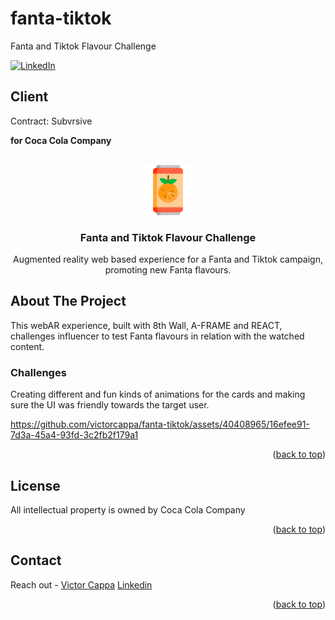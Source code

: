 # fanta-tiktok
Fanta and Tiktok Flavour Challenge

<div id="top"></div>

[![LinkedIn][linkedin-shield]][linkedin-url]

<h2>Client</h2>
<p>Contract: Subvrsive</p>
<p><b>for Coca Cola Company</b></p>


<!-- PROJECT LOGO -->
 

<br />
<div align="center">
  <a href="https://github.com/victorcappa/sprite-wakanda-capaign">
    <img src="logo.png" alt="Logo" width="80" height="80">
  </a>

<h3 align="center">Fanta and Tiktok Flavour Challenge</h3>

  <p align="center">
Augmented reality web based experience for a Fanta and Tiktok campaign, promoting new Fanta flavours.
  </p>
 
</div>



<!-- ABOUT THE PROJECT -->
## About The Project

 
<p align="left">
 <p> This webAR experience, built with 8th Wall, A-FRAME and REACT, challenges influencer to test Fanta flavours in relation with the watched content.</p>
 
  <h3>Challenges</h3
   <p>
Creating different and fun kinds of animations for the cards and making sure the UI was friendly towards the target user.
   </p>

https://github.com/victorcappa/fanta-tiktok/assets/40408965/16efee91-7d3a-45a4-93fd-3c2fb2f179a1

</p>


<p align="right">(<a href="#top">back to top</a>)</p>


<!-- LICENSE -->
## License

All intellectual property is owned by Coca Cola Company

<p align="right">(<a href="#top">back to top</a>)</p>


<!-- CONTACT -->
## Contact

Reach out - <a href = "mailto: cappacurta@gmail.com.com">Victor Cappa</a>
<a href="https://www.linkedin.com/in/victor-cappa-50839788/">Linkedin</a>

<p align="right">(<a href="#top">back to top</a>)</p>

[linkedin-shield]: https://img.shields.io/badge/-LinkedIn-black.svg?style=for-the-badge&logo=linkedin&colorB=555
[linkedin-url]: https://www.linkedin.com/in/victor-cappa-50839788/

